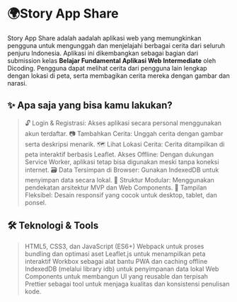 # 🌍Story App Share

Story App Share adalah aadalah aplikasi web yang memungkinkan pengguna untuk mengunggah dan menjelajahi berbagai cerita dari seluruh penjuru Indonesia. Aplikasi ini dikembangkan sebagai bagian dari submission kelas **Belajar Fundamental Aplikasi Web Intermediate** oleh Dicoding. Pengguna dapat melihat cerita dari pengguna lain lengkap dengan lokasi di peta, serta membagikan cerita mereka dengan gambar dan narasi.

## ✨ Apa saja yang bisa kamu lakukan?
> 🔓 Login & Registrasi: Akses aplikasi secara personal menggunakan akun terdaftar.
> 📷 Tambahkan Cerita: Unggah cerita dengan gambar serta deskripsi menarik.
> 🗺️ Lihat Lokasi Cerita: Cerita ditampilkan di peta interaktif berbasis Leaflet.
> Akses Offline: Dengan dukungan Service Worker, aplikasi tetap bisa digunakan meski tanpa koneksi internet.
> 🗃️ Data Tersimpan di Browser: Gunakan IndexedDB untuk menyimpan data secara lokal.
> 🧩 Struktur Modular: Menggunakan pendekatan arsitektur MVP dan Web Components.
> 📱 Tampilan Fleksibel: Desain responsif yang cocok untuk desktop, tablet, dan ponsel.

## 🛠 Teknologi & Tools
> HTML5, CSS3, dan JavaScript (ES6+)
> Webpack untuk proses bundling dan optimasi aset
> Leaflet.js untuk menampilkan peta interaktif
> Workbox sebagai alat bantu PWA dan caching offline
> IndexedDB (melalui library idb) untuk penyimpanan data lokal
> Web Components untuk membangun UI yang reusable dan terpisah
> Prettier sebagai tool untuk menjaga kualitas dan konsistensi penulisan kode.
